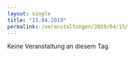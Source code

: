 ```yaml
---
layout: single
title: "15.04.2019"
permalink: /veranstaltungen/2019/04/15/
---
```


Keine Veranstaltung an diesem Tag.
